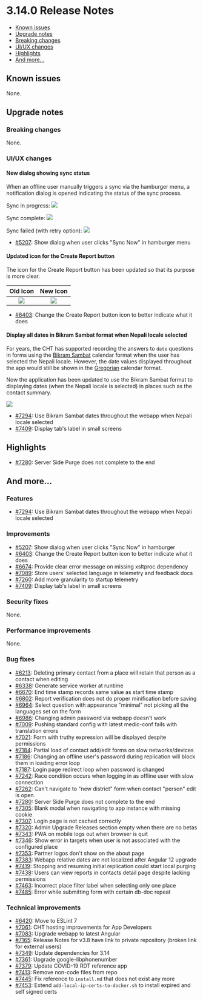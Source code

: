 # 3.14.0 Release Notes

- [Known issues](#known-issues)
- [Upgrade notes](#upgrade-notes)
- [Breaking changes](#breaking-changes)
- [UI/UX changes](#uiux-changes)
- [Highlights](#highlights)
- [And more...](#and-more)

## Known issues

None.

## Upgrade notes

### Breaking changes

None.

### UI/UX changes

#### New dialog showing sync status

When an offline user manually triggers a sync via the hamburger menu, a notification dialog is opened indicating the status of the sync process.

Sync in progress:
![](../images/3.14.0-5207-current-sync.png)

Sync complete:
![](../images/3.14.0-5207-sync-done.png)

Sync failed (with retry option):
![](../images/3.14.0-5207-sync-failed.png)

- [#5207](https://github.com/medic/cht-core/issues/5207): Show dialog when user clicks "Sync Now" in hamburger menu

#### Updated icon for the Create Report button

The icon for the Create Report button has been updated so that its purpose is more clear.

Old Icon | New Icon
:-------------------------:|:-------------------------:
![](../images/3.14.0-6403-old.png)  |  ![](../images/3.14.0-6403-new.png)

- [#6403](https://github.com/medic/cht-core/issues/6403): Change the Create Report button icon to better indicate what it does

#### Display all dates in Bikram Sambat format when Nepali locale selected

For years, the CHT has supported recording the answers to `date` questions in forms using the [Bikram Sambat](https://en.wikipedia.org/wiki/Vikram_Samvat) calendar format when the user has selected the Nepali locale. However, the date values displayed throughout the app would still be shown in the [Gregorian](https://en.wikipedia.org/wiki/Gregorian_calendar) calendar format. 

Now the application has been updated to use the Bikram Sambat format to displaying dates (when the Nepali locale is selected) in places such as the contact summary.

![](../images/3.14.0-7294-contact-summary.png)


- [#7294](https://github.com/medic/cht-core/issues/7294): Use Bikram Sambat dates throughout the webapp when Nepali locale selected
- [#7409](https://github.com/medic/cht-core/issues/7409): Display tab's label in small screens


## Highlights

- [#7280](https://github.com/medic/cht-core/issues/7280): Server Side Purge does not complete to the end

## And more...

### Features

- [#7294](https://github.com/medic/cht-core/issues/7294): Use Bikram Sambat dates throughout the webapp when Nepali locale selected

### Improvements

- [#5207](https://github.com/medic/cht-core/issues/5207): Show dialog when user clicks "Sync Now" in hamburger
- [#6403](https://github.com/medic/cht-core/issues/6403): Change the Create Report button icon to better indicate what it does
- [#6674](https://github.com/medic/cht-core/issues/6674): Provide clear error message on missing xsltproc dependency
- [#7089](https://github.com/medic/cht-core/issues/7089): Store users' selected language in telemetry and feedback docs
- [#7260](https://github.com/medic/cht-core/issues/7260): Add more granularity to startup telemetry
- [#7409](https://github.com/medic/cht-core/issues/7409): Display tab's label in small screens

### Security fixes

None.

### Performance improvements

None.

### Bug fixes

- [#6213](https://github.com/medic/cht-core/issues/6213): Deleting primary contact from a place will retain that person as a contact when editing
- [#6338](https://github.com/medic/cht-core/issues/6338): Generate service worker at runtime
- [#6670](https://github.com/medic/cht-core/issues/6670): End time stamp records same value as start time stamp
- [#6802](https://github.com/medic/cht-core/issues/6802): Report verification does not do proper minification before saving
- [#6964](https://github.com/medic/cht-core/issues/6964): Select question with appearance "minimal" not picking all the languages set on the form
- [#6986](https://github.com/medic/cht-core/issues/6986): Changing admin password via webapp doesn't work
- [#7009](https://github.com/medic/cht-core/issues/7009): Pushing standard config with latest medic-conf fails with translation errors
- [#7021](https://github.com/medic/cht-core/issues/7021): Form with truthy expression will be displayed despite permissions
- [#7184](https://github.com/medic/cht-core/issues/7184): Partial load of contact add/edit forms on slow networks/devices
- [#7186](https://github.com/medic/cht-core/issues/7186): Changing an offline user's password during replication will block them in loading error loop
- [#7187](https://github.com/medic/cht-core/issues/7187): Login page redirect loop when password is changed
- [#7242](https://github.com/medic/cht-core/issues/7242): Race condition occurs when logging in as offline user with slow connection
- [#7262](https://github.com/medic/cht-core/issues/7262): Can't navigate to "new district" form when contact "person" edit is open.
- [#7280](https://github.com/medic/cht-core/issues/7280): Server Side Purge does not complete to the end
- [#7305](https://github.com/medic/cht-core/issues/7305): Blank modal when navigating to app instance with missing cookie
- [#7307](https://github.com/medic/cht-core/issues/7307): Login page is not cached correctly
- [#7320](https://github.com/medic/cht-core/issues/7320): Admin Upgrade Releases section empty when there are no betas
- [#7343](https://github.com/medic/cht-core/issues/7343): PWA on mobile logs out when browser is quit
- [#7346](https://github.com/medic/cht-core/issues/7346): Show error in targets when user is not associated with the configured place
- [#7353](https://github.com/medic/cht-core/issues/7353): Partner logos don't show on the about page
- [#7383](https://github.com/medic/cht-core/issues/7383): Webapp relative dates are not localized after Angular 12 upgrade
- [#7419](https://github.com/medic/cht-core/issues/7419): Stopping and resuming initial replication could start local purging
- [#7438](https://github.com/medic/cht-core/issues/7438): Users can view reports in contacts detail page despite lacking permissions
- [#7463](https://github.com/medic/cht-core/issues/7463): Incorrect place filter label when selecting only one place
- [#7485](https://github.com/medic/cht-core/issues/7485): Error while submitting form with certain db-doc repeat

### Technical improvements

- [#6420](https://github.com/medic/cht-core/issues/6420): Move to ESLint 7
- [#7061](https://github.com/medic/cht-core/issues/7061): CHT hosting improvements for App Developers
- [#7083](https://github.com/medic/cht-core/issues/7083): Upgrade webapp to latest Angular
- [#7165](https://github.com/medic/cht-core/issues/7165): Release Notes for v3.8 have link to private repository (broken link for external users)
- [#7349](https://github.com/medic/cht-core/issues/7349): Update dependencies for 3.14
- [#7361](https://github.com/medic/cht-core/issues/7361): Upgrade google-libphonenumber
- [#7379](https://github.com/medic/cht-core/issues/7379): Update COVID-19 RDT reference app
- [#7413](https://github.com/medic/cht-core/issues/7413): Remove non-code files from repo
- [#7445](https://github.com/medic/cht-core/issues/7445): Fix reference to `install.md` that does not exist any more
- [#7453](https://github.com/medic/cht-core/pull/7453): Extend `add-local-ip-certs-to-docker.sh` to install expired and self signed certs


